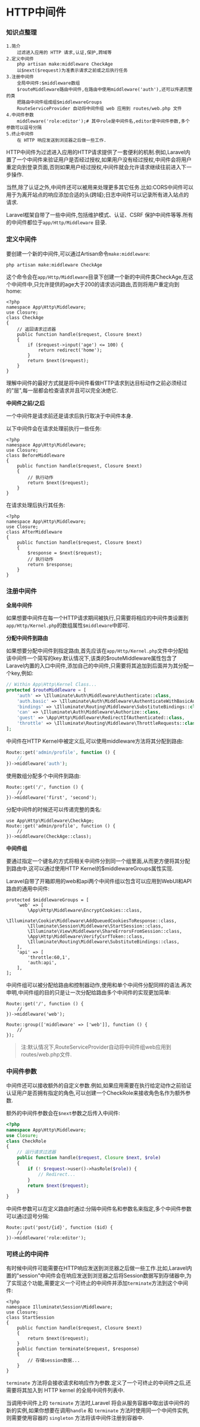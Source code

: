 # HTTP中间件

### 知识点整理

```
1.简介
    过滤进入应用的 HTTP 请求,认证,保护,跨域等
2.定义中间件
    php artisan make:middleware CheckAge
    以$next($request)为准表示请求之前或之后执行任务
3.注册中间件
    全局中间件:$middleware数组
    $routeMiddleware路由中间件,在路由中使用middleware('auth'),还可以传递完整的类
    把路由中间件组成组$middlewareGroups
    RouteServiceProvider 自动将中间件组 web 应用到 routes/web.php 文件
4.中间件参数
    middleware('role:editor');# 其中role是中间件名,editor是中间件参数,多个参数可以逗号分隔
5.终止中间件
    在 HTTP 响应发送到浏览器之后做一些工作.
```

HTTP中间件为过滤进入应用的HTTP请求提供了一套便利的机制.例如,Laravel内置了一个中间件来验证用户是否经过授权,如果用户没有经过授权,中间件会将用户重定向到登录页面,否则如果用户经过授权,中间件就会允许请求继续往前进入下一步操作.

当然,除了认证之外,中间件还可以被用来处理更多其它任务.比如:CORS中间件可以用于为离开站点的响应添加合适的头\(跨域\);日志中间件可以记录所有进入站点的请求.

Laravel框架自带了一些中间件,包括维护模式、认证、CSRF 保护中间件等等.所有的中间件都位于`app/Http/Middleware` 目录.

### 定义中间件

要创建一个新的中间件,可以通过Artisan命令`make:middleware`:

```
php artisan make:middleware CheckAge
```

这个命令会在`app/Http/Middleware`目录下创建一个新的中间件类CheckAge,在这个中间件中,只允许提供的age大于200的请求访问路由,否则将用户重定向到home:

```
<?php
namespace App\Http\Middleware;
use Closure;
class CheckAge
{
    // 返回请求过滤器
    public function handle($request, Closure $next)
    {
        if ($request->input('age') <= 100) {
            return redirect('home');
        }
        return $next($request);
    }
}
```

理解中间件的最好方式就是将中间件看做HTTP请求到达目标动作之前必须经过的"层",每一层都会检查请求并且可以完全决绝它.

**中间件之前\/之后**

一个中间件是请求前还是请求后执行取决于中间件本身.

以下中间件会在请求处理前执行一些任务:

```
<?php
namespace App\Http\Middleware;
use Closure;
class BeforeMiddleware
{
    public function handle($request, Closure $next)
    {
        // 执行动作
        return $next($request);
    }
}
```

在请求处理后执行其任务:

```
<?php
namespace App\Http\Middleware;
use Closure;
class AfterMiddleware
{
    public function handle($request, Closure $next)
    {
        $response = $next($request);
        // 执行动作
        return $response;
    }
}
```

### 注册中间件

**全局中间件**

如果想要中间件在每一个HTTP请求期间被执行,只需要将相应的中间件类设置到`app/Http/Kernel.php`的数组属性`$middleware`中即可.

**分配中间件到路由**

如果想要分配中间件到指定路由,首先应该在`app/Http/Kernel.php`文件中分配给该中间件一个简写的key.默认情况下,该类的$routeMiddleware属性包含了Laravel内置的入口中间件,添加自己的中间件,只需要将其追加到后面并为其分配一个key,例如:

```php
// Within App\Http\Kernel Class...
protected $routeMiddleware = [
    'auth' => \Illuminate\Auth\Middleware\Authenticate::class,
    'auth.basic' => \Illuminate\Auth\Middleware\AuthenticateWithBasicAuth::class,
    'bindings' => \Illuminate\Routing\Middleware\SubstituteBindings::class,
    'can' => \Illuminate\Auth\Middleware\Authorize::class,
    'guest' => \App\Http\Middleware\RedirectIfAuthenticated::class,
    'throttle' => \Illuminate\Routing\Middleware\ThrottleRequests::class,
];
```

中间件在HTTP Kernel中被定义后,可以使用middleware方法将其分配到路由:

```php
Route::get('admin/profile', function () {
    // 
})->middleware('auth');
```

使用数组分配多个中间件到路由:

```
Route::get('/', function () {
    //
})->middleware('first', 'second');
```

分配中间件的时候还可以传递完整的类名:

```
use App\Http\Middleware\CheckAge;
Route::get('admin/profile', function () {
    //
})->middleware(CheckAge::class);
```

**中间件组**

要通过指定一个键名的方式将相关中间件分到同一个组里面,从而更方便将其分配到路由中,这可以通过使用HTTP Kernel的$middlewareGroups属性实现.

Laravel自带了开箱即用的web和api两个中间件组以包含可以应用到WebUI和API路由的通用中间件:

```
protected $middlewareGroups = [
    'web' => [
        \App\Http\Middleware\EncryptCookies::class,
        \Illuminate\Cookie\Middleware\AddQueuedCookiesToResponse::class,
        \Illuminate\Session\Middleware\StartSession::class,
        \Illuminate\View\Middleware\ShareErrorsFromSession::class,
        \App\Http\Middleware\VerifyCsrfToken::class,
        \Illuminate\Routing\Middleware\SubstituteBindings::class,
    ],
    'api' => [
        'throttle:60,1',
        'auth:api',
    ],
];
```

中间件组可以被分配给路由和控制器动作,使用和单个中间件分配同样的语法.再次申明,中间件组的目的只是让一次分配给路由多个中间件的实现更加简单:

```
Route::get('/', function () {
    //
})->middleware('web');

Route::group(['middleware' => ['web']], function () {
    //
});
```

> 注:默认情况下,RouteServiceProvider自动将中间件组web应用到routes\/web.php文件.

### 中间件参数

中间件还可以接收额外的自定义参数.例如,如果应用需要在执行给定动作之前验证认证用户是否拥有指定的角色,可以创建一个CheckRole来接收角色名作为额外参数.

额外的中间件参数会在`$next`参数之后传入中间件:

```php
<?php
namespace App\Http\Middleware;
use Closure;
class CheckRole
{
    // 运行请求过滤器
    public function handle($request, Closure $next, $role)
    {
        if (! $request->user()->hasRole($role)) {
            // Redirect...
        }
        return $next($request);
    }
}
```

中间件参数可以在定义路由时通过:分隔中间件名和参数名来指定,多个中间件参数可以通过逗号分隔:

```
Route::put('post/{id}', function ($id) {
    //
})->middleware('role:editor');
```

### 可终止的中间件

有时候中间件可能需要在HTTP响应发送到浏览器之后做一些工作.比如,Laravel内置的"session"中间件会在响应发送到浏览器之后将Session数据写到存储器中,为了实现这个功能,需要定义一个可终止的中间件并添加`terminate`方法到这个中间件:

```
<?php
namespace Illuminate\Session\Middleware;
use Closure;
class StartSession
{
    public function handle($request, Closure $next)
    {
        return $next($request);
    }
    public function terminate($request, $response)
    {
        // 存储session数据...
    }
}
```

`terminate` 方法将会接收请求和响应作为参数.定义了一个可终止的中间件之后,还需要将其加入到 HTTP kernel 的全局中间件列表中.

当调用中间件上的 `terminate` 方法时,Laravel 将会从服务容器中取出该中间件的新的实例,如果你想要在调用`handle` 和 `terminate` 方法时使用同一个中间件实例,则需要使用容器的 `singleton` 方法将该中间件注册到容器中.

